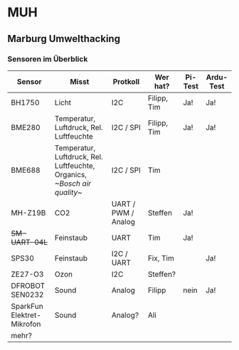# MUH
## Marburg Umwelthacking

### Sensoren im Überblick
|Sensor|Misst|Protkoll|Wer hat?|Pi-Test|Ardu-Test|
|---|---|---|---|---|---|
|BH1750|Licht|I2C|Filipp, Tim|Ja!|Ja!|
|BME280|Temperatur, Luftdruck, Rel. Luftfeuchte|I2C / SPI|Filipp, Tim|Ja!|Ja!|
|BME688|Temperatur, Luftdruck, Rel. Luftfeuchte, Organics, *\~Bosch air quality\~*|I2C / SPI|Tim|||
|MH-Z19B|CO2|UART / PWM / Analog|Steffen|Ja!||
|~~SM-UART-04L~~|Feinstaub|UART|Tim|Ja!||
|SPS30|Feinstaub|I2C / UART|Fix, Tim||Ja!|
|ZE27-O3|Ozon|I2C|Steffen?|||
|DFROBOT SEN0232|Sound|Analog|Filipp|nein|Ja!|
|SparkFun Elektret-Mikrofon|Sound|Analog?|Ali|||
|mehr?||||||
